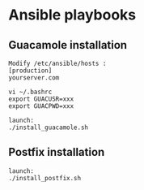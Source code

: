 # Ansible playbooks
## Guacamole installation
```
Modify /etc/ansible/hosts :
[production]
yourserver.com

vi ~/.bashrc
export GUACUSR=xxx
export GUACPWD=xxx

launch:
./install_guacamole.sh
```
## Postfix installation
```
launch:
./install_postfix.sh
```
